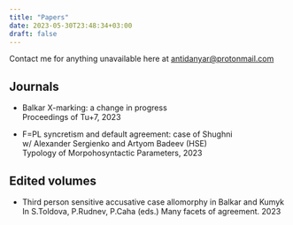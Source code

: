 ```yaml
---
title: "Papers"
date: 2023-05-30T23:48:34+03:00
draft: false
---
```


Contact me for anything unavailable here at antidanyar@protonmail.com

## Journals

  + Balkar X-marking: a change in progress   
   Proceedings of Tu+7, 2023
   
   + F=PL syncretism and default agreement: case of Shughni  
   w/ Alexander Sergienko and Artyom Badeev (HSE)  
   Typology of Morpohosyntactic Parameters, 2023
   
## Edited volumes
   
   + Third person sensitive accusative case allomorphy in Balkar and Kumyk  
   In S.Toldova, P.Rudnev, P.Caha (eds.) Many facets of agreement. 2023
